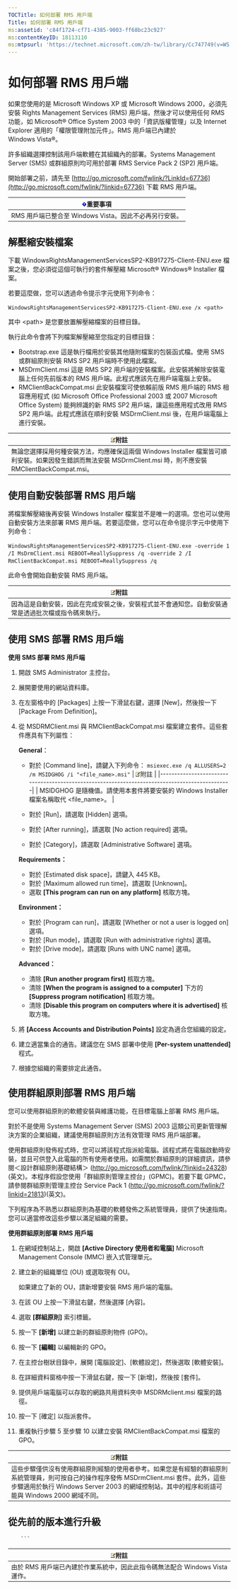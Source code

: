 ```yaml
---
TOCTitle: 如何部署 RMS 用戶端
Title: 如何部署 RMS 用戶端
ms:assetid: 'c84f1724-cf71-4385-9003-ff68bc23c927'
ms:contentKeyID: 18113110
ms:mtpsurl: 'https://technet.microsoft.com/zh-tw/library/Cc747749(v=WS.10)'
---
```


如何部署 RMS 用戶端
===================

如果您使用的是 Microsoft Windows XP 或 Microsoft Windows 2000，必須先安裝 Rights Management Services (RMS) 用戶端，然後才可以使用任何 RMS 功能，如 Microsoft® Office System 2003 中的「資訊版權管理」以及 Internet Explorer 適用的「權限管理附加元件」。RMS 用戶端已內建於 Windows Vista®。

許多組織選擇控制該用戶端軟體在其組織內的部署。Systems Management Server (SMS) 或群組原則均可用於部署 RMS Service Pack 2 (SP2) 用戶端。

開始部署之前，請先至 [http://go.microsoft.com/fwlink/?LinkId=67736](http://go.microsoft.com/fwlink/?linkid=67736) 下載 RMS 用戶端。

| ![](images/Cc747749.Important(WS.10).gif)重要事項 |
|--------------------------------------------------------------------------------|
| RMS 用戶端已整合至 Windows Vista。因此不必再另行安裝。                         |

解壓縮安裝檔案
--------------

下載 WindowsRightsManagementServicesSP2-KB917275-Client-ENU.exe 檔案之後，您必須從這個可執行的套件解壓縮 Microsoft® Windows® Installer 檔案。

若要這麼做，您可以透過命令提示字元使用下列命令：

`WindowsRightsManagementServicesSP2-KB917275-Client-ENU.exe /x <path>`

其中 &lt;path&gt; 是您要放置解壓縮檔案的目標目錄。

執行此命令會將下列檔案解壓縮至您指定的目標目錄：

-   Bootstrap.exe
    這是執行檔用於安裝其他隨附檔案的包裝函式檔。使用 SMS 或群組原則安裝 RMS SP2 用戶端時不使用此檔案。
-   MSDrmClient.msi
    這是 RMS SP2 用戶端的安裝檔案。此安裝將解除安裝電腦上任何先前版本的 RMS 用戶端。此程式應該先在用戶端電腦上安裝。
-   RMClientBackCompat.msi
    此安裝檔案可使依賴前版 RMS 用戶端的 RMS 相容應用程式 (如 Microsoft Office Professional 2003 或 2007 Microsoft Office System) 能夠辨識的新 RMS SP2 用戶端，讓這些應用程式改用 RMS SP2 用戶端。此程式應該在順利安裝 MSDrmClient.msi 後，在用戶端電腦上進行安裝。

| ![](images/Cc747749.note(WS.10).gif)附註                                                                                           |
|-----------------------------------------------------------------------------------------------------------------------------------------------------------------|
| 無論您選擇採用何種安裝方法，均應確保這兩個 Windows Installer 檔案皆可順利安裝。如果因發生錯誤而無法安裝 MSDrmClient.msi 時，則不應安裝 RMClientBackCompat.msi。 |

使用自動安裝部署 RMS 用戶端
---------------------------

將檔案解壓縮後再安裝 Windows Installer 檔案並不是唯一的選項。您也可以使用自動安裝方法來部署 RMS 用戶端。若要這麼做，您可以在命令提示字元中使用下列命令：

`WindowsRightsManagementServicesSP2-KB917275-Client-ENU.exe -override 1 /I MsDrmClient.msi REBOOT=ReallySuppress /q -override 2 /I RmClientBackCompat.msi REBOOT=ReallySuppress /q`

此命令會開始自動安裝 RMS 用戶端。

| ![](images/Cc747749.note(WS.10).gif)附註                                |
|------------------------------------------------------------------------------------------------------|
| 因為這是自動安裝，因此在完成安裝之後，安裝程式並不會通知您。自動安裝通常是透過批次檔或指令碼來執行。 |

使用 SMS 部署 RMS 用戶端
------------------------

**使用 SMS 部署 RMS 用戶端**
1.  開啟 SMS Administrator 主控台。

2.  展開要使用的網站資料庫。

3.  在左窗格中的 \[Packages\] 上按一下滑鼠右鍵，選擇 \[New\]，然後按一下 \[Package From Definition\]。

4.  從 MSDRMClient.msi 與 RMClientBackCompat.msi 檔案建立套件。這些套件應具有下列屬性：

    **General**：

    -   對於 \[Command line\]，請鍵入下列命令：
        `msiexec.exe /q ALLUSERS=2 /m MSIDGHOG /i "<file_name>.msi"`
        | ![](images/Cc747749.note(WS.10).gif)附註                         |
        |-----------------------------------------------------------------------------------------------|
        | MSIDGHOG 是隨機值。請使用本套件將要安裝的 Windows Installer 檔案名稱取代 &lt;file\_name&gt;。 |

    -   對於 \[Run\]，請選取 \[Hidden\] 選項。
    -   對於 \[After running\]，請選取 \[No action required\] 選項。
    -   對於 \[Category\]，請選取 \[Administrative Software\] 選項。

    **Requirements：**

    -   對於 \[Estimated disk space\]，請鍵入 445 KB。
    -   對於 \[Maximum allowed run time\]，請選取 \[Unknown\]。
    -   選取 **\[This program can run on any platform\]** 核取方塊。

    **Environment：**

    -   對於 \[Program can run\]，請選取 \[Whether or not a user is logged on\] 選項。
    -   對於 \[Run mode\]，請選取 \[Run with administrative rights\] 選項。
    -   對於 \[Drive mode\]，請選取 \[Runs with UNC name\] 選項。

    **Advanced：**

    -   清除 **\[Run another program first\]** 核取方塊。
    -   清除 **\[When the program is assigned to a computer\]** 下方的 **\[Suppress program notification\]** 核取方塊。
    -   清除 **\[Disable this program on computers where it is advertised\]** 核取方塊。

5.  將 **\[Access Accounts and Distribution Points\]** 設定為適合您組織的設定。

6.  建立適當集合的通告。建議您在 SMS 部署中使用 **\[Per-system unattended\]** 程式。

7.  根據您組織的需要排定此通告。

使用群組原則部署 RMS 用戶端
---------------------------

您可以使用群組原則的軟體安裝與維護功能，在目標電腦上部署 RMS 用戶端。

對於不是使用 Systems Management Server (SMS) 2003 這類公司更新管理解決方案的企業組織，建議使用群組原則方法有效管理 RMS 用戶端部署。

使用群組原則發佈程式時，您可以將該程式指派給電腦。該程式將在電腦啟動時安裝，並且可供登入此電腦的所有使用者使用。如需關於群組原則的詳細資訊，請參閱＜設計群組原則基礎結構＞ (<http://go.microsoft.com/fwlink/?linkid=24328>)(英文)。本程序假設您使用「群組原則管理主控台」(GPMC)。若要下載 GPMC，請參閱群組原則管理主控台 Service Pack 1 (<http://go.microsoft.com/fwlink/?linkid=21813>)(英文)。

下列程序為不熟悉以群組原則為基礎的軟體發佈之系統管理員，提供了快速指南。您可以適當修改這些步驟以滿足組織的需要。

**使用群組原則部署 RMS 用戶端**
1.  在網域控制站上，開啟 **\[Active Directory 使用者和電腦\]** Microsoft Management Console (MMC) 嵌入式管理單元。

2.  建立新的組織單位 (OU) 或選取現有 OU。

    如果建立了新的 OU，請新增要安裝 RMS 用戶端的電腦。

3.  在該 OU 上按一下滑鼠右鍵，然後選擇 \[內容\]。

4.  選取 **\[群組原則\]** 索引標籤。

5.  按一下 **\[新增\]** 以建立新的群組原則物件 (GPO)。

6.  按一下 **\[編輯\]** 以編輯新的 GPO。

7.  在主控台樹狀目錄中，展開 \[電腦設定\]、\[軟體設定\]，然後選取 \[軟體安裝\]。

8.  在詳細資料窗格中按一下滑鼠右鍵，按一下 \[新增\]，然後按 \[套件\]。

9.  提供用戶端電腦可以存取的網路共用資料夾中 MSDRMclient.msi 檔案的路徑。

10. 按一下 \[確定\] 以指派套件。

11. 重複執行步驟 5 至步驟 10 以建立安裝 RMClientBackCompat.msi 檔案的 GPO。

| ![](images/Cc747749.note(WS.10).gif)附註                                                                                                                                                                      |
|--------------------------------------------------------------------------------------------------------------------------------------------------------------------------------------------------------------------------------------------|
| 這些步驟僅供沒有使用群組原則經驗的使用者參考。如果您是有經驗的群組原則系統管理員，則可按自己的操作程序發佈 MSDrmClient.msi 套件。此外，這些步驟適用於執行 Windows Server 2003 的網域控制站，其中的程序和術語可能與 Windows 2000 網域不同。 |

從先前的版本進行升級
--------------------

        ```
| ![](images/Cc747749.note(WS.10).gif)附註        |
|------------------------------------------------------------------------------|
| 由於 RMS 用戶端已內建於作業系統中，因此此指令碼無法配合 Windows Vista 運作。 |
